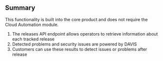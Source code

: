 ## Summary

This functionality is built into the core product and does not require the Cloud Automation module.

1. The releases API endpoint allows operators to retrieve information about each tracked release
2. Detected problems and security issues are powered by DAVIS
3. Customers can use these results to detect issues or problems after release

